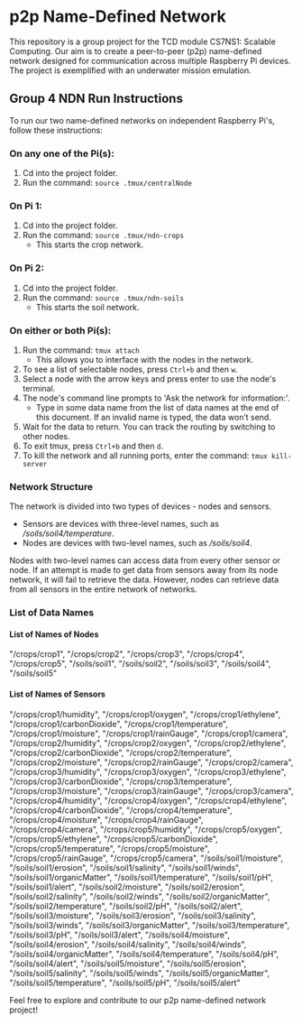 # p2p Name-Defined Network

This repository is a group project for the TCD module CS7NS1: Scalable Computing. Our aim is to create a peer-to-peer (p2p) name-defined network designed for communication across multiple Raspberry Pi devices. The project is exemplified with an underwater mission emulation.

## Group 4 NDN Run Instructions

To run our two name-defined networks on independent Raspberry Pi's, follow these instructions:

### On any one of the Pi(s):

1. Cd into the project folder.
2. Run the command: `source .tmux/centralNode`

### On Pi 1:

1. Cd into the project folder.
2. Run the command: `source .tmux/ndn-crops`
   - This starts the crop network.

### On Pi 2:

1. Cd into the project folder.
2. Run the command: `source .tmux/ndn-soils`
   - This starts the soil network.

### On either or both Pi(s):

1. Run the command: `tmux attach`
   - This allows you to interface with the nodes in the network.
2. To see a list of selectable nodes, press `Ctrl+b` and then `w`.
3. Select a node with the arrow keys and press enter to use the node's terminal.
4. The node's command line prompts to 'Ask the network for information:'.
   - Type in some data name from the list of data names at the end of this document. If an invalid name is typed, the data won’t send.
5. Wait for the data to return. You can track the routing by switching to other nodes.
6. To exit tmux, press `Ctrl+b` and then `d`.
7. To kill the network and all running ports, enter the command: `tmux kill-server`

### Network Structure

The network is divided into two types of devices - nodes and sensors.

- Sensors are devices with three-level names, such as */soils/soil4/temperature*.
- Nodes are devices with two-level names, such as */soils/soil4*.

Nodes with two-level names can access data from every other sensor or node. If an attempt is made to get data from sensors away from its node network, it will fail to retrieve the data. However, nodes can retrieve data from all sensors in the entire network of networks.

### List of Data Names
#### List of Names of Nodes
"/crops/crop1",
"/crops/crop2",
"/crops/crop3",
"/crops/crop4",
"/crops/crop5",
"/soils/soil1",
"/soils/soil2",
"/soils/soil3",
"/soils/soil4",
"/soils/soil5"

#### List of Names of Sensors
"/crops/crop1/humidity",
"/crops/crop1/oxygen",
"/crops/crop1/ethylene",
"/crops/crop1/carbonDioxide",
"/crops/crop1/temperature",
"/crops/crop1/moisture",
"/crops/crop1/rainGauge",
"/crops/crop1/camera",
"/crops/crop2/humidity",
"/crops/crop2/oxygen",
"/crops/crop2/ethylene",
"/crops/crop2/carbonDioxide",
"/crops/crop2/temperature",
"/crops/crop2/moisture",
"/crops/crop2/rainGauge",
"/crops/crop2/camera",
"/crops/crop3/humidity",
"/crops/crop3/oxygen",
"/crops/crop3/ethylene",
"/crops/crop3/carbonDioxide",
"/crops/crop3/temperature",
"/crops/crop3/moisture",
"/crops/crop3/rainGauge",
"/crops/crop3/camera",
"/crops/crop4/humidity",
"/crops/crop4/oxygen",
"/crops/crop4/ethylene",
"/crops/crop4/carbonDioxide",
"/crops/crop4/temperature",
"/crops/crop4/moisture",
"/crops/crop4/rainGauge",
"/crops/crop4/camera",
"/crops/crop5/humidity",
"/crops/crop5/oxygen",
"/crops/crop5/ethylene",
"/crops/crop5/carbonDioxide",
"/crops/crop5/temperature",
"/crops/crop5/moisture",
"/crops/crop5/rainGauge",
"/crops/crop5/camera",
"/soils/soil1/moisture",
"/soils/soil1/erosion",
"/soils/soil1/salinity",
"/soils/soil1/winds",
"/soils/soil1/organicMatter",
"/soils/soil1/temperature",
"/soils/soil1/pH",
"/soils/soil1/alert",
"/soils/soil2/moisture",
"/soils/soil2/erosion",
"/soils/soil2/salinity",
"/soils/soil2/winds",
"/soils/soil2/organicMatter",
"/soils/soil2/temperature",
"/soils/soil2/pH",
"/soils/soil2/alert",
"/soils/soil3/moisture",
"/soils/soil3/erosion",
"/soils/soil3/salinity",
"/soils/soil3/winds",
"/soils/soil3/organicMatter",
"/soils/soil3/temperature",
"/soils/soil3/pH",
"/soils/soil3/alert",
"/soils/soil4/moisture",
"/soils/soil4/erosion",
"/soils/soil4/salinity",
"/soils/soil4/winds",
"/soils/soil4/organicMatter",
"/soils/soil4/temperature",
"/soils/soil4/pH",
"/soils/soil4/alert",
"/soils/soil5/moisture",
"/soils/soil5/erosion",
"/soils/soil5/salinity",
"/soils/soil5/winds",
"/soils/soil5/organicMatter",
"/soils/soil5/temperature",
"/soils/soil5/pH",
"/soils/soil5/alert"


Feel free to explore and contribute to our p2p name-defined network project!